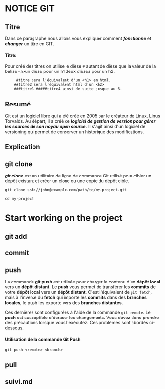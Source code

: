 # NOTICE GIT

##  Titre
Dans ce paragraphe nous allons vous expliquer comment __*fonctionne*__ et __*changer*__ un titre en GIT.

#### Titre:

Pour créé des titres on utilise le dièse `#`  autant de dièse que la valeur de la balise  `<h>`un dièse pour un h1 deux dièses pour un h2. 
 		
 		
 		 #titre sera l'équivalent d'un <h1> en html.
  		##titre2 sera l'équivalent html d'un <h2>
  		###titre3 #####titre4 ainsi de suite jusque au 6.

## Resumé
Git est un logiciel libre qui a été créé en 2005 par le créateur de Linux, Linus Torvalds. Au départ, il a créé ce <em><strong>logiciel de gestion de version pour gérer les sources de son noyau open source.</em></strong> Il s'agit ainsi d'un logiciel de versioning qui permet de conserver un historique des modifications.
##  Explication
##  git clone
__*git clone*__ est un utilitaire de ligne de commande Git utilisé pour cibler un dépôt existant et créer un clone ou une copie du dépôt cible.


   `git clone ssh://john@example.com/path/to/my-project.git`  
   
   `cd my-project`
   
   
# Start working on the project
##  git add
##  commit
##  push

La commande __git push__ est utilisée pour charger le contenu d'un __dépôt local__ vers un __dépôt distant__. Le __push__ vous permet de transférer les __commits__ de votre __dépôt local__ vers un __dépôt distant__. C'est l'équivalent de `git fetch`, mais à l'inverse du __fetch__ qui importe les __commits__ dans des __branches locales__, le push les exporte vers des __branches distantes__.  

Ces dernières sont configurées à l'aide de la commande `git remote`. Le __push__ est susceptible d'écraser les changements. Vous devez donc prendre des précautions lorsque vous l'exécutez. Ces problèmes sont abordés ci-dessous.

#### Utilisation de la commande Git Push
`git push <remote> <branch>`
##  pull
##  suivi.md

